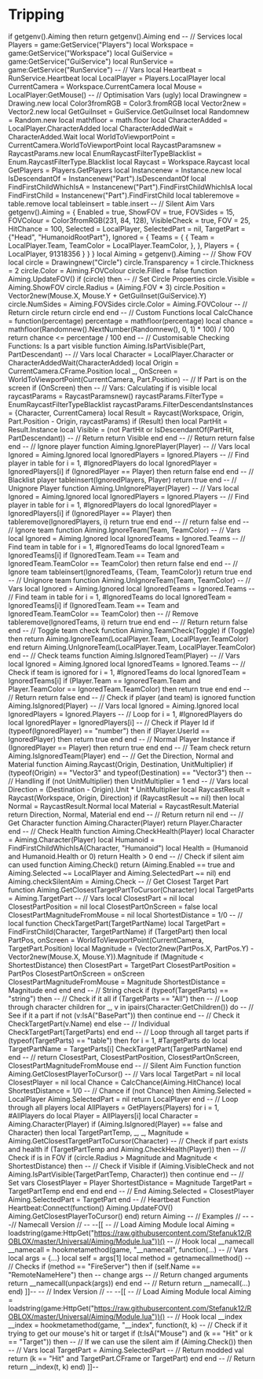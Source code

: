 # Tripping
if getgenv().Aiming then return getgenv().Aiming end  -- // Services local Players = game:GetService("Players") local Workspace = game:GetService("Workspace") local GuiService = game:GetService("GuiService") local RunService = game:GetService("RunService")  -- // Vars local Heartbeat = RunService.Heartbeat local LocalPlayer = Players.LocalPlayer local CurrentCamera = Workspace.CurrentCamera local Mouse = LocalPlayer:GetMouse()  -- // Optimisation Vars (ugly) local Drawingnew = Drawing.new local Color3fromRGB = Color3.fromRGB local Vector2new = Vector2.new local GetGuiInset = GuiService.GetGuiInset local Randomnew = Random.new local mathfloor = math.floor local CharacterAdded = LocalPlayer.CharacterAdded local CharacterAddedWait = CharacterAdded.Wait local WorldToViewportPoint = CurrentCamera.WorldToViewportPoint local RaycastParamsnew = RaycastParams.new local EnumRaycastFilterTypeBlacklist = Enum.RaycastFilterType.Blacklist local Raycast = Workspace.Raycast local GetPlayers = Players.GetPlayers local Instancenew = Instance.new local IsDescendantOf = Instancenew("Part").IsDescendantOf local FindFirstChildWhichIsA = Instancenew("Part").FindFirstChildWhichIsA local FindFirstChild = Instancenew("Part").FindFirstChild local tableremove = table.remove local tableinsert = table.insert  -- // Silent Aim Vars getgenv().Aiming = {     Enabled = true,     ShowFOV = true,     FOVSides = 15,     FOVColour = Color3fromRGB(231, 84, 128),     VisibleCheck = true,     FOV = 25,     HitChance = 100,     Selected = LocalPlayer,     SelectedPart = nil,     TargetPart = {"Head", "HumanoidRootPart"},     Ignored = {         Teams = {             {                 Team = LocalPlayer.Team,                 TeamColor = LocalPlayer.TeamColor,             },         },         Players = {             LocalPlayer,             91318356         }     } } local Aiming = getgenv().Aiming  -- // Show FOV local circle = Drawingnew("Circle") circle.Transparency = 1 circle.Thickness = 2 circle.Color = Aiming.FOVColour circle.Filled = false function Aiming.UpdateFOV()     if (circle) then         -- // Set Circle Properties         circle.Visible = Aiming.ShowFOV         circle.Radius = (Aiming.FOV * 3)         circle.Position = Vector2new(Mouse.X, Mouse.Y + GetGuiInset(GuiService).Y)         circle.NumSides = Aiming.FOVSides         circle.Color = Aiming.FOVColour          -- // Return circle         return circle     end end  -- // Custom Functions local CalcChance = function(percentage)     percentage = mathfloor(percentage)     local chance = mathfloor(Randomnew().NextNumber(Randomnew(), 0, 1) * 100) / 100     return chance &lt;= percentage / 100 end  -- // Customisable Checking Functions: Is a part visible function Aiming.IsPartVisible(Part, PartDescendant)     -- // Vars     local Character = LocalPlayer.Character or CharacterAddedWait(CharacterAdded)     local Origin = CurrentCamera.CFrame.Position     local _, OnScreen = WorldToViewportPoint(CurrentCamera, Part.Position)      -- // If Part is on the screen     if (OnScreen) then         -- // Vars: Calculating if is visible         local raycastParams = RaycastParamsnew()         raycastParams.FilterType = EnumRaycastFilterTypeBlacklist         raycastParams.FilterDescendantsInstances = {Character, CurrentCamera}          local Result = Raycast(Workspace, Origin, Part.Position - Origin, raycastParams)         if (Result) then             local PartHit = Result.Instance             local Visible = (not PartHit or IsDescendantOf(PartHit, PartDescendant))              -- // Return             return Visible         end     end      -- // Return     return false end  -- // Ignore player function Aiming.IgnorePlayer(Player)     -- // Vars     local Ignored = Aiming.Ignored     local IgnoredPlayers = Ignored.Players      -- // Find player in table     for i = 1, #IgnoredPlayers do         local IgnoredPlayer = IgnoredPlayers[i]          if (IgnoredPlayer == Player) then             return false         end     end      -- // Blacklist player     tableinsert(IgnoredPlayers, Player)     return true end  -- // Unignore Player function Aiming.UnIgnorePlayer(Player)     -- // Vars     local Ignored = Aiming.Ignored     local IgnoredPlayers = Ignored.Players      -- // Find player in table     for i = 1, #IgnoredPlayers do         local IgnoredPlayer = IgnoredPlayers[i]          if (IgnoredPlayer == Player) then             tableremove(IgnoredPlayers, i)             return true         end     end      -- //     return false end  -- // Ignore team function Aiming.IgnoreTeam(Team, TeamColor)     -- // Vars     local Ignored = Aiming.Ignored     local IgnoredTeams = Ignored.Teams      -- // Find team in table     for i = 1, #IgnoredTeams do         local IgnoredTeam = IgnoredTeams[i]          if (IgnoredTeam.Team == Team and IgnoredTeam.TeamColor == TeamColor) then             return false         end     end      -- // Ignore team     tableinsert(IgnoredTeams, {Team, TeamColor})     return true end  -- // Unignore team function Aiming.UnIgnoreTeam(Team, TeamColor)     -- // Vars     local Ignored = Aiming.Ignored     local IgnoredTeams = Ignored.Teams      -- // Find team in table     for i = 1, #IgnoredTeams do         local IgnoredTeam = IgnoredTeams[i]          if (IgnoredTeam.Team == Team and IgnoredTeam.TeamColor == TeamColor) then             -- // Remove             tableremove(IgnoredTeams, i)             return true         end     end      -- // Return     return false end  -- //  Toggle team check function Aiming.TeamCheck(Toggle)     if (Toggle) then         return Aiming.IgnoreTeam(LocalPlayer.Team, LocalPlayer.TeamColor)     end      return Aiming.UnIgnoreTeam(LocalPlayer.Team, LocalPlayer.TeamColor) end  -- // Check teams function Aiming.IsIgnoredTeam(Player)     -- // Vars     local Ignored = Aiming.Ignored     local IgnoredTeams = Ignored.Teams      -- // Check if team is ignored     for i = 1, #IgnoredTeams do         local IgnoredTeam = IgnoredTeams[i]          if (Player.Team == IgnoredTeam.Team and Player.TeamColor == IgnoredTeam.TeamColor) then             return true         end     end      -- // Return     return false end  -- // Check if player (and team) is ignored function Aiming.IsIgnored(Player)     -- // Vars     local Ignored = Aiming.Ignored     local IgnoredPlayers = Ignored.Players      -- // Loop     for i = 1, #IgnoredPlayers do         local IgnoredPlayer = IgnoredPlayers[i]          -- // Check if Player Id         if (typeof(IgnoredPlayer) == "number") then             if (Player.UserId == IgnoredPlayer) then                 return true             end         end          -- // Normal Player Instance         if (IgnoredPlayer == Player) then             return true         end     end      -- // Team check     return Aiming.IsIgnoredTeam(Player) end  -- // Get the Direction, Normal and Material function Aiming.Raycast(Origin, Destination, UnitMultiplier)     if (typeof(Origin) == "Vector3" and typeof(Destination) == "Vector3") then         -- // Handling         if (not UnitMultiplier) then UnitMultiplier = 1 end          -- // Vars         local Direction = (Destination - Origin).Unit * UnitMultiplier         local RaycastResult = Raycast(Workspace, Origin, Direction)          if (RaycastResult ~= nil) then             local Normal = RaycastResult.Normal             local Material = RaycastResult.Material              return Direction, Normal, Material         end     end      -- // Return     return nil end  -- // Get Character function Aiming.Character(Player)     return Player.Character end  -- // Check Health function Aiming.CheckHealth(Player)     local Character = Aiming.Character(Player)     local Humanoid = FindFirstChildWhichIsA(Character, "Humanoid")      local Health = (Humanoid and Humanoid.Health or 0)     return Health > 0 end  -- // Check if silent aim can used function Aiming.Check()     return (Aiming.Enabled == true and Aiming.Selected ~= LocalPlayer and Aiming.SelectedPart ~= nil) end Aiming.checkSilentAim = Aiming.Check  -- // Get Closest Target Part function Aiming.GetClosestTargetPartToCursor(Character)     local TargetParts = Aiming.TargetPart      -- // Vars     local ClosestPart = nil     local ClosestPartPosition = nil     local ClosestPartOnScreen = false     local ClosestPartMagnitudeFromMouse = nil     local ShortestDistance = 1/0      -- //     local function CheckTargetPart(TargetPartName)         local TargetPart = FindFirstChild(Character, TargetPartName)          if (TargetPart) then             local PartPos, onScreen = WorldToViewportPoint(CurrentCamera, TargetPart.Position)             local Magnitude = (Vector2new(PartPos.X, PartPos.Y) - Vector2new(Mouse.X, Mouse.Y)).Magnitude              if (Magnitude &lt; ShortestDistance) then                 ClosestPart = TargetPart                 ClosestPartPosition = PartPos                 ClosestPartOnScreen = onScreen                 ClosestPartMagnitudeFromMouse = Magnitude                 ShortestDistance = Magnitude             end         end     end      -- // String check     if (typeof(TargetParts) == "string") then         -- // Check if it all         if (TargetParts == "All") then             -- // Loop through character children             for _, v in ipairs(Character:GetChildren()) do                 -- // See if it a part                 if not (v:IsA("BasePart")) then                     continue                 end                  -- // Check it                 CheckTargetPart(v.Name)             end         else             -- // Individual             CheckTargetPart(TargetParts)         end     end      -- // Loop through all target parts     if (typeof(TargetParts) == "table") then         for i = 1, #TargetParts do             local TargetPartName = TargetParts[i]             CheckTargetPart(TargetPartName)         end     end      -- //     return ClosestPart, ClosestPartPosition, ClosestPartOnScreen, ClosestPartMagnitudeFromMouse end  -- // Silent Aim Function function Aiming.GetClosestPlayerToCursor()     -- // Vars     local TargetPart = nil     local ClosestPlayer = nil     local Chance = CalcChance(Aiming.HitChance)     local ShortestDistance = 1/0      -- // Chance     if (not Chance) then         Aiming.Selected = LocalPlayer         Aiming.SelectedPart = nil          return LocalPlayer     end      -- // Loop through all players     local AllPlayers = GetPlayers(Players)     for i = 1, #AllPlayers do         local Player = AllPlayers[i]         local Character = Aiming.Character(Player)          if (Aiming.IsIgnored(Player) == false and Character) then             local TargetPartTemp, _, _, Magnitude = Aiming.GetClosestTargetPartToCursor(Character)              -- // Check if part exists and health             if (TargetPartTemp and Aiming.CheckHealth(Player)) then                 -- // Check if is in FOV                 if (circle.Radius > Magnitude and Magnitude &lt; ShortestDistance) then                     -- // Check if Visible                     if (Aiming.VisibleCheck and not Aiming.IsPartVisible(TargetPartTemp, Character)) then continue end                      -- // Set vars                     ClosestPlayer = Player                     ShortestDistance = Magnitude                     TargetPart = TargetPartTemp                 end             end         end     end      -- // End     Aiming.Selected = ClosestPlayer     Aiming.SelectedPart = TargetPart end  -- // Heartbeat Function Heartbeat:Connect(function()     Aiming.UpdateFOV()     Aiming.GetClosestPlayerToCursor() end)  return Aiming  -- // Examples // --  --// Namecall Version // --  --[[ -- // Load Aiming Module local Aiming = loadstring(game:HttpGet("https://raw.githubusercontent.com/Stefanuk12/ROBLOX/master/Universal/Aiming/Module.lua"))()  -- // Hook local __namecall __namecall = hookmetamethod(game, "__namecall", function(...)     -- // Vars     local args = {...}     local self = args[1]     local method = getnamecallmethod()      -- // Checks     if (method == "FireServer") then         if (self.Name == "RemoteNameHere") then             -- change args              -- // Return changed arguments             return __namecall(unpack(args))         end     end      -- // Return     return __namecall(...) end) ]]--  -- // Index Version // --  --[[ -- // Load Aiming Module local Aiming = loadstring(game:HttpGet("https://raw.githubusercontent.com/Stefanuk12/ROBLOX/master/Universal/Aiming/Module.lua"))()  -- // Hook local __index __index = hookmetamethod(game, "__index", function(t, k)     -- // Check if it trying to get our mouse's hit or target     if (t:IsA("Mouse") and (k == "Hit" or k == "Target")) then         -- // If we can use the silent aim         if (Aiming.Check()) then             -- // Vars             local TargetPart = Aiming.SelectedPart              -- // Return modded val             return (k == "Hit" and TargetPart.CFrame or TargetPart)         end     end      -- // Return     return __index(t, k) end) ]]--

